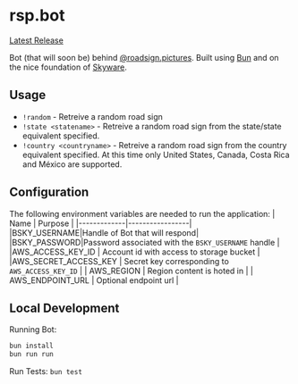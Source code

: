 # rsp.bot

[Latest Release](https://github.com/octo-org/octo-repo/releases/latest)

Bot (that will soon be) behind [@roadsign.pictures](https://bsky.app/profile/roadsign.pictures).  Built using [Bun](https://bun.sh) and on the nice foundation of [Skyware](https://skyware.js.org).

## Usage
- `!random` - Retreive a random road sign
- `!state <statename>` - Retreive a random road sign from the state/state equivalent specified.
- `!country <countryname>` - Retreive a random road sign from the country equivalent specified.  At this time only United States, Canada, Costa Rica and México are supported.

## Configuration

The following environment variables are needed to run the application:
|    Name     |     Purpose     |
|-------------|-----------------|
|BSKY_USERNAME|Handle of Bot that will respond|
|BSKY_PASSWORD|Password associated with the `BSKY_USERNAME` handle |
|AWS_ACCESS_KEY_ID | Account id with access to storage bucket |
|AWS_SECRET_ACCESS_KEY |  Secret key corresponding to `AWS_ACCESS_KEY_ID` |
| AWS_REGION | Region content is hoted in |
| AWS_ENDPOINT_URL |  Optional endpoint url |

## Local Development

Running Bot:
```bash
bun install
bun run run
```

Run Tests: `bun test`